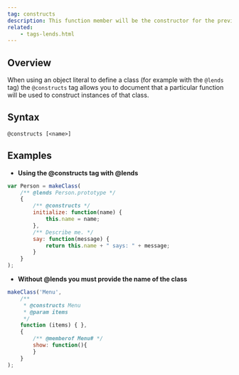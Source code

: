 ```yaml
---
tag: constructs
description: This function member will be the constructor for the previous class.
related:
    - tags-lends.html
---
```


## Overview

When using an object literal to define a class (for example with the `@lends` tag) the `@constructs`
tag allows you to document that a particular function will be used to construct instances of that
class.


## Syntax

`@constructs [<name>]`


## Examples

* **Using the @constructs tag with @lends**

```js
var Person = makeClass(
    /** @lends Person.prototype */
    {
        /** @constructs */
        initialize: function(name) {
            this.name = name;
        },
        /** Describe me. */
        say: function(message) {
            return this.name + " says: " + message;
        }
    }
);
```


* **Without @lends you must provide the name of the class**

```js
makeClass('Menu',
    /**
     * @constructs Menu
     * @param items
     */
    function (items) { },
    {
        /** @memberof Menu# */
        show: function(){
        }
    }
);
```

